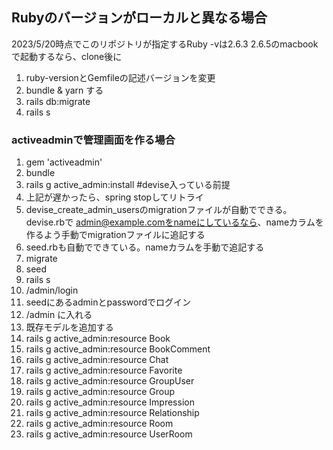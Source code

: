 ## Rubyのバージョンがローカルと異なる場合
2023/5/20時点でこのリポジトリが指定するRuby -vは2.6.3
2.6.5のmacbookで起動するなら、clone後に
1. ruby-versionとGemfileの記述バージョンを変更
2. bundle & yarn する
3. rails db:migrate
4. rails s

### activeadminで管理画面を作る場合
1. gem 'activeadmin'
2. bundle
3. rails g active_admin:install #devise入っている前提
4. 上記が遅かったら、spring stopしてリトライ
5. devise_create_admin_usersのmigrationファイルが自動でできる。devise.rbで admin@example.comをnameにしているなら、nameカラムを作るよう手動でmigrationファイルに追記する
6. seed.rbも自動でできている。nameカラムを手動で追記する
7. migrate
8. seed
9. rails s
10. /admin/login
11. seedにあるadminとpasswordでログイン
12. /admin に入れる
13. 既存モデルを追加する
14. rails g active_admin:resource Book 
15. rails g active_admin:resource BookComment 
16. rails g active_admin:resource Chat
17. rails g active_admin:resource Favorite
18. rails g active_admin:resource GroupUser 
19. rails g active_admin:resource Group 
20. rails g active_admin:resource Impression 
21. rails g active_admin:resource Relationship 
22. rails g active_admin:resource Room 
23. rails g active_admin:resource UserRoom

